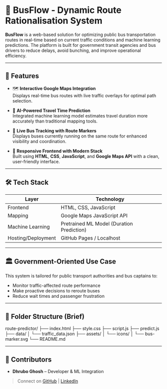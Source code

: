 # 🚌 BusFlow - Dynamic Route Rationalisation System

**BusFlow** is a web-based solution for optimizing public bus transportation routes in real-time based on current traffic conditions and machine learning predictions. The platform is built for government transit agencies and bus drivers to reduce delays, avoid bunching, and improve operational efficiency.

---

## 🚀 Features

- 🗺️ **Interactive Google Maps Integration**  
  Displays real-time bus routes with live traffic overlays for optimal path selection.

- 🧠 **AI-Powered Travel Time Prediction**  
  Integrated machine learning model estimates travel duration more accurately than traditional mapping tools.

- 📍 **Live Bus Tracking with Route Markers**  
  Displays buses currently running on the same route for enhanced visibility and coordination.

- 🧩 **Responsive Frontend with Modern Stack**  
  Built using **HTML**, **CSS**, **JavaScript**, and **Google Maps API** with a clean, user-friendly interface.

---

## 🛠️ Tech Stack

| Layer        | Technology                            |
|-------------|----------------------------------------|
| Frontend     | HTML, CSS, JavaScript                 |
| Mapping      | Google Maps JavaScript API            |
| Machine Learning | Pretrained ML Model (Duration Prediction) |
| Hosting/Deployment | GitHub Pages / Localhost               |

---

## 🏛️ Government-Oriented Use Case

This system is tailored for public transport authorities and bus captains to:
- Monitor traffic-affected route performance
- Make proactive decisions to reroute buses
- Reduce wait times and passenger frustration

---

## 📂 Folder Structure (Brief)

route-predictor/
├── index.html
├── style.css
├── script.js
├── predict.js
├── data/
│ └── traffic_data.json
├── assets/
│ └── icons/
│ └── bus-marker.svg
└── README.md

---

## 🤝 Contributors

- **Dhrubo Ghosh** – Developer & ML Integration  
> Connect on [GitHub](https://github.com/Dhrubo04) | [LinkedIn]([www.linkedin.com/in/dhrubo-ghosh-4663a0258/](https://www.linkedin.com/in/dhrubo-ghosh-4663a0258/))

